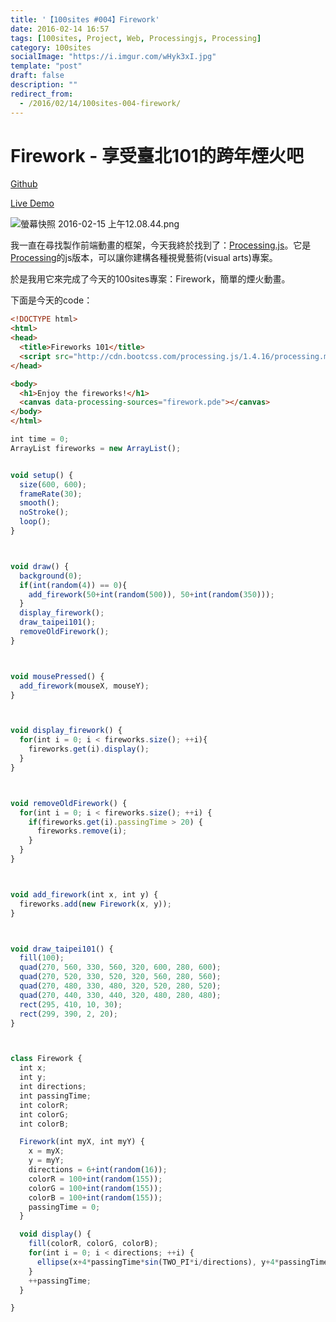 ```yaml
---
title: '【100sites #004】Firework'
date: 2016-02-14 16:57
tags: [100sites, Project, Web, Processingjs, Processing]
category: 100sites
socialImage: "https://i.imgur.com/wHyk3xI.jpg"
template: "post"
draft: false
description: ""
redirect_from:
  - /2016/02/14/100sites-004-firework/
---
```


# Firework - 享受臺北101的跨年煙火吧

[Github](https://github.com/Kamigami55/100sites/tree/gh-pages/004_Firework)

[Live Demo](http://kamigami55.github.io/100sites/004_Firework/)

<!-- more -->

![螢幕快照 2016-02-15 上午12.08.44.png](https://i.imgur.com/wHyk3xI.jpg)

我一直在尋找製作前端動畫的框架，今天我終於找到了：[Processing.js](http://processingjs.org)。它是[Processing](https://processing.org)的js版本，可以讓你建構各種視覺藝術(visual arts)專案。

於是我用它來完成了今天的100sites專案：Firework，簡單的煙火動畫。

下面是今天的code：

``` html index.html
<!DOCTYPE html>
<html>
<head>
  <title>Fireworks 101</title>
  <script src="http://cdn.bootcss.com/processing.js/1.4.16/processing.min.js"></script>
</head>

<body>
  <h1>Enjoy the fireworks!</h1>
  <canvas data-processing-sources="firework.pde"></canvas>
</body>
</html>
```

``` javascript firework.pde
int time = 0;
ArrayList fireworks = new ArrayList();


void setup() {
  size(600, 600);
  frameRate(30);
  smooth();
  noStroke();
  loop();
}



void draw() {
  background(0);
  if(int(random(4)) == 0){
    add_firework(50+int(random(500)), 50+int(random(350)));
  }
  display_firework();
  draw_taipei101();
  removeOldFirework();
}



void mousePressed() {
  add_firework(mouseX, mouseY);
}



void display_firework() {
  for(int i = 0; i < fireworks.size(); ++i){
    fireworks.get(i).display();
  }
}



void removeOldFirework() {
  for(int i = 0; i < fireworks.size(); ++i) {
    if(fireworks.get(i).passingTime > 20) {
      fireworks.remove(i);
    }
  }
}



void add_firework(int x, int y) {
  fireworks.add(new Firework(x, y));
}



void draw_taipei101() {
  fill(100);
  quad(270, 560, 330, 560, 320, 600, 280, 600);
  quad(270, 520, 330, 520, 320, 560, 280, 560);
  quad(270, 480, 330, 480, 320, 520, 280, 520);
  quad(270, 440, 330, 440, 320, 480, 280, 480);
  rect(295, 410, 10, 30);
  rect(299, 390, 2, 20);
}



class Firework {
  int x;
  int y;
  int directions;
  int passingTime;
  int colorR;
  int colorG;
  int colorB;

  Firework(int myX, int myY) {
    x = myX;
    y = myY;
    directions = 6+int(random(16));
    colorR = 100+int(random(155));
    colorG = 100+int(random(155));
    colorB = 100+int(random(155));
    passingTime = 0;
  }

  void display() {
    fill(colorR, colorG, colorB);
    for(int i = 0; i < directions; ++i) {
      ellipse(x+4*passingTime*sin(TWO_PI*i/directions), y+4*passingTime*cos(TWO_PI*i/directions), 7, 7);
    }
    ++passingTime;
  }

}
```